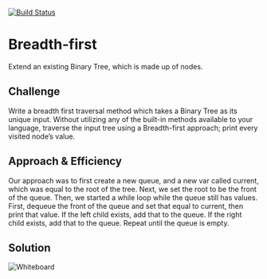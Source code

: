 [![Build Status](https://www.travis-ci.com/ChristopherKnightMerritt/data-structures-and-algorithms.svg?branch=master)](https://www.travis-ci.com/ChristopherKnightMerritt/data-structures-and-algorithms)

# Breadth-first
Extend an existing Binary Tree, which is made up of nodes.

## Challenge
Write a breadth first traversal method which takes a Binary Tree as its unique input. Without utilizing any of the built-in methods available to your language, traverse the input tree using a Breadth-first approach; print every visited node’s value.

## Approach & Efficiency
Our approach was to first create a new queue, and a new var called current, which was equal to the root of the tree. Next, we set the root to be the front of the queue. Then, we started a while loop while the queue still has values. First, dequeue the front of the queue and set that equal to current, then print that value. If the left child exists, add that to the queue. If the right child exists, add that to the queue. Repeat until the queue is empty. 

## Solution
![Whiteboard](../../assets/breadthFirst.jpg)